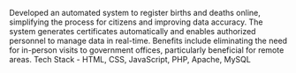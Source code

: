 Developed an automated system to register births and deaths online, simplifying the process for citizens and improving data accuracy. The system generates certificates automatically and enables authorized personnel to manage data in real-time. Benefits include eliminating the need for in-person visits to government offices, particularly beneficial for remote areas.
Tech Stack - HTML, CSS, JavaScript, PHP, Apache, MySQL 

